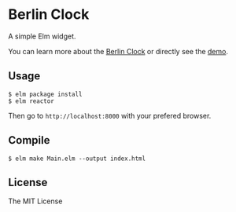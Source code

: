 # Berlin Clock

A simple Elm widget.

You can learn more about the [Berlin
Clock](https://en.wikipedia.org/wiki/Mengenlehreuhr) or directly see the
[demo](https://kevinlebrun.github.com/berlin-clock).

## Usage

    $ elm package install
    $ elm reactor

Then go to `http://localhost:8000` with your prefered browser.

## Compile

    $ elm make Main.elm --output index.html

## License

The MIT License
